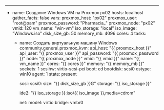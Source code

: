---
- name: Создание Windows VM на Proxmox px02
  hosts: localhost
  gather_facts: false
  vars:
    proxmox_host: "px02"
    proxmox_user: "root@pam"
    proxmox_password: "Pharmacia_"
    proxmox_node: "px02"
    vmid: 120
    vm_name: "win-vm"
    iso_storage: "local"
    iso_image: "Windows.iso"
    disk_size_gb: 50
    memory_mb: 4096
    cores: 4
  tasks:
    - name: Создать виртуальную машину Windows
      community.general.proxmox_kvm:
        api_host: "{{ proxmox_host }}"
        api_user: "{{ proxmox_user }}"
        api_password: "{{ proxmox_password }}"
        node: "{{ proxmox_node }}"
        vmid: "{{ vmid }}"
        name: "{{ vm_name }}"
        cores: "{{ cores }}"
        memory: "{{ memory_mb }}"
        sockets: 1
        scsihw: virtio-scsi-pci
        boot: cd
        bootdisk: scsi0
        ostype: win10
        agent: 1
        state: present

        scsi:
          scsi0:
            size: "{{ disk_size_gb }}G"
            storage: "{{ iso_storage }}"

        ide2: "{{ iso_storage }}:iso/{{ iso_image }},media=cdrom"

        net:
          model: virtio
          bridge: vmbr0
